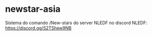 # newstar-asia
Sistema do comando /New-stars do server NLEDF no discord
NLEDF: https://discord.gg/S2TShew9NB
